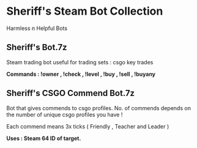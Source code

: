 # Sheriff's Steam Bot Collection
Harmless n Helpful Bots

## Sheriff's Bot.7z 

Steam trading bot useful for trading sets : csgo key trades

**Commands :   !owner , !check , !level , !buy , !sell , !buyany**

## Sheriff's CSGO Commend Bot.7z 

Bot that gives commends to csgo profiles. No. of commends depends on the number of unique csgo profiles you have !

Each commend means 3x ticks ( Friendly , Teacher and Leader )

**Uses : Steam 64 ID of target.**
